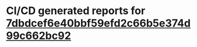 # CI/CD generated reports for [7dbdcef6e40bbf59efd2c66b5e374d99c662bc92](https://github.com/hydephp/develop/commit/7dbdcef6e40bbf59efd2c66b5e374d99c662bc92)
